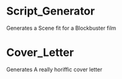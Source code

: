 # Script_Generator
Generates a Scene fit for a Blockbuster film

# Cover_Letter
Generates A really horiffic cover letter
